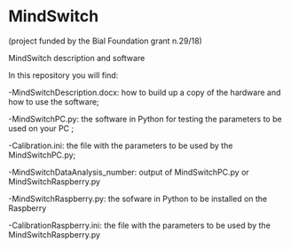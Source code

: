 # MindSwitch

(project funded by the Bial Foundation grant n.29/18) 


MindSwitch description and software

In this repository you will find:

-MindSwitchDescription.docx: how to build up a copy of the hardware and how to use the software;

-MindSwitchPC.py: the software in Python for testing the parameters to be used on your PC ;

-Calibration.ini: the file with the parameters to be used by the MindSwitchPC.py;

-MindSwitchDataAnalysis_number: output of MindSwitchPC.py or MindSwitchRaspberry.py

-MindSwitchRaspberry.py: the sofware in Python to be installed on the Raspberry

-CalibrationRaspberry.ini: the file with the parameters to be used by the MindSwitchRaspberry.py


